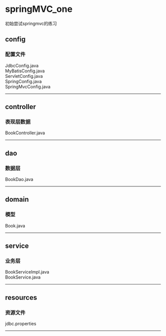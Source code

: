 # springMVC_one
初始尝试springmvc的练习
## config
  ### 配置文件
  JdbcConfig.java  
  MyBatisConfig.java  
  ServletConfig.java  
  SpringConfig.java  
  SpringMvcConfig.java
   *** 
## controller
  ### 表现层数据
  BookController.java
   *** 
## dao
  ### 数据层
  BookDao.java
   *** 
## domain
  ### 模型
  Book.java
   *** 
## service
  ### 业务层
  BookServiceImpl.java  
  BookService.java
   *** 
## resources
  ### 资源文件
  jdbc.properties
   *** 
